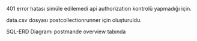 

401 error hatası simüle edilemedi api authorization kontrolü yapmadığı için.

data.csv dosyası postcollectionrunner için oluşturuldu.

SQL-ERD Diagramı postmande overview tabında
